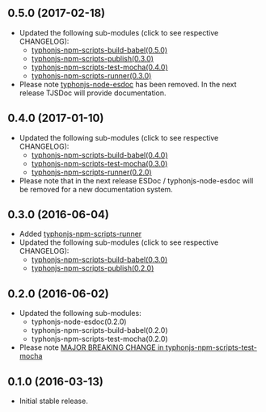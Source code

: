## 0.5.0 (2017-02-18)
- Updated the following sub-modules (click to see respective CHANGELOG): 
  - [typhonjs-npm-scripts-build-babel(0.5.0)](https://github.com/typhonjs-node-npm-scripts/typhonjs-npm-scripts-build-babel/releases/tag/0.5.0)
  - [typhonjs-npm-scripts-publish(0.3.0)](https://github.com/typhonjs-node-npm-scripts/typhonjs-npm-scripts-publish/releases/tag/0.3.0)
  - [typhonjs-npm-scripts-test-mocha(0.4.0)](https://github.com/typhonjs-node-npm-scripts/typhonjs-npm-scripts-test-mocha/releases/tag/0.4.0)
  - [typhonjs-npm-scripts-runner(0.3.0)](https://github.com/typhonjs-node-npm-scripts/typhonjs-npm-scripts-runner/releases/tag/0.3.0)
- Please note [typhonjs-node-esdoc](https://www.npmjs.com/package/typhonjs-node-esdoc) has been removed. In the next release TJSDoc will provide documentation. 

## 0.4.0 (2017-01-10)
- Updated the following sub-modules (click to see respective CHANGELOG): 
  - [typhonjs-npm-scripts-build-babel(0.4.0)](https://github.com/typhonjs-node-npm-scripts/typhonjs-npm-scripts-build-babel/releases/tag/0.4.0)
  - [typhonjs-npm-scripts-test-mocha(0.3.0)](https://github.com/typhonjs-node-npm-scripts/typhonjs-npm-scripts-test-mocha/releases/tag/0.3.0)
  - [typhonjs-npm-scripts-runner(0.2.0)](https://github.com/typhonjs-node-npm-scripts/typhonjs-npm-scripts-runner/releases/tag/0.2.0)
- Please note that in the next release ESDoc / typhonjs-node-esdoc will be removed for a new documentation system.

## 0.3.0 (2016-06-04)
- Added [typhonjs-npm-scripts-runner](https://github.com/typhonjs-node-npm-scripts/typhonjs-npm-scripts-runner)
- Updated the following sub-modules (click to see respective CHANGELOG): 
  - [typhonjs-npm-scripts-build-babel(0.3.0)](https://github.com/typhonjs-node-npm-scripts/typhonjs-npm-scripts-build-babel/blob/master/CHANGELOG.md#030-2016-06-03)
  - [typhonjs-npm-scripts-publish(0.2.0)](https://github.com/typhonjs-node-npm-scripts/typhonjs-npm-scripts-publish/blob/master/CHANGELOG.md#020-2016-06-02)

## 0.2.0 (2016-06-02)
- Updated the following sub-modules: 
  - typhonjs-node-esdoc(0.2.0) 
  - typhonjs-npm-scripts-build-babel(0.2.0)
  - typhonjs-npm-scripts-test-mocha(0.2.0)
- Please note [MAJOR BREAKING CHANGE in typhonjs-npm-scripts-test-mocha ](https://github.com/typhonjs-node-npm-scripts/typhonjs-npm-scripts-test-mocha/blob/master/CHANGELOG.md#020-2016-06-02)

## 0.1.0 (2016-03-13)
- Initial stable release.
